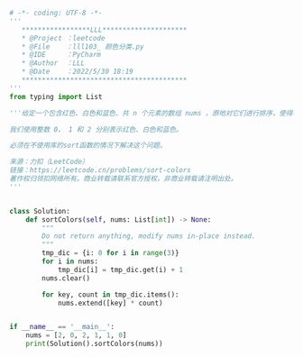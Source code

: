 
<BlogInfo id="1177" title="106. 颜色分类" author="白日梦想猿" pv=0 read_times=0 pre_cost_time="0分53秒" category="leetcode" tag_list="['leetcode']" create_time="2022.05.30 18:19:51" update_time="2022.05.30 18:28:07" />

```python
# -*- coding: UTF-8 -*-
'''
   *****************LLL*********************
   * @Project ：leetcode                       
   * @File    ：lll103_ 颜色分类.py                  
   * @IDE     ：PyCharm             
   * @Author  ：LLL                         
   * @Date    ：2022/5/30 18:19             
   *****************************************
'''
from typing import List

'''给定一个包含红色、白色和蓝色、共 n 个元素的数组 nums ，原地对它们进行排序，使得相同颜色的元素相邻，并按照红色、白色、蓝色顺序排列。

我们使用整数 0、 1 和 2 分别表示红色、白色和蓝色。

必须在不使用库的sort函数的情况下解决这个问题。

来源：力扣（LeetCode）
链接：https://leetcode.cn/problems/sort-colors
著作权归领扣网络所有。商业转载请联系官方授权，非商业转载请注明出处。
'''


class Solution:
    def sortColors(self, nums: List[int]) -> None:
        """
        Do not return anything, modify nums in-place instead.
        """
        tmp_dic = {i: 0 for i in range(3)}
        for i in nums:
            tmp_dic[i] = tmp_dic.get(i) + 1
        nums.clear()

        for key, count in tmp_dic.items():
            nums.extend([key] * count)


if __name__ == '__main__':
    nums = [2, 0, 2, 1, 1, 0]
    print(Solution().sortColors(nums))

```
